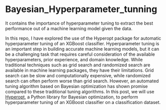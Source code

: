 # Bayesian_Hyperparameter_tunning
It contains the importance of hyperparameter tuning to extract the best performance out of a machine learning model given the data.


In this repo, I have explored the use of the Hyperopt package for automatic hyperparameter tuning of an XGBoost classifier. Hyperparameter tuning is an important step in building accurate machine learning models, but it can be a challenging task that requires careful consideration of the available hyperparameters, prior experience, and domain knowledge. While traditional techniques such as grid search and randomized search are available in machine learning packages, they have their limitations. Grid search can be slow and computationally expensive, while randomized search can often perform worse than grid search. However, an automated tuning algorithm based on Bayesian optimization has shown promise compared to these traditional tuning algorithms. In this post, we will use [Hyperopt](https://github.com/hyperopt/hyperopt), a Python library for Bayesian optimization, to perform hyperparameter tuning of an XGBoost classifier on a classification dataset.
